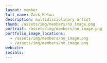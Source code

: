 ```yaml
---
layout: member
full_name: Zack Helwa
description: multidisciplinary artist
thumb: /assets/img/members/no_image.png
portrait: /assets/img/members/no_image.png
portfolio_image_locations:
  - /assets/img/members/no_image.png
  - /assets/img/members/no_image.png
website: 
socials: 
---
```

